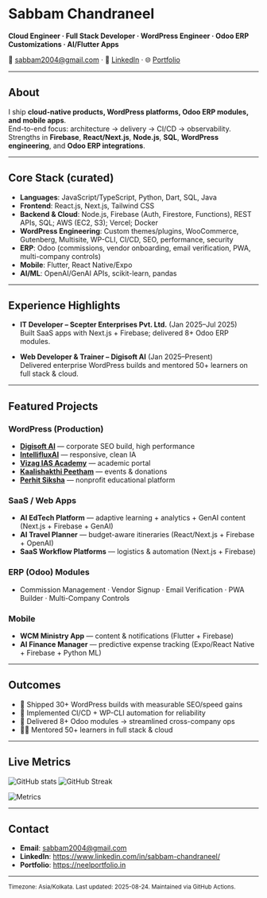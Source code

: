 # Sabbam Chandraneel

**Cloud Engineer · Full Stack Developer · WordPress Engineer · Odoo ERP Customizations · AI/Flutter Apps**

📧 sabbam2004@gmail.com · 🔗 [LinkedIn](https://www.linkedin.com/in/sabbam-chandraneel/) · 🌐 [Portfolio](https://neelportfolio.in)

---

## About
I ship **cloud-native products, WordPress platforms, Odoo ERP modules, and mobile apps**.  
End-to-end focus: architecture → delivery → CI/CD → observability. Strengths in **Firebase**, **React/Next.js**, **Node.js**, **SQL**, **WordPress engineering**, and **Odoo ERP integrations**.

---

## Core Stack (curated)
- **Languages**: JavaScript/TypeScript, Python, Dart, SQL, Java
- **Frontend**: React.js, Next.js, Tailwind CSS
- **Backend & Cloud**: Node.js, Firebase (Auth, Firestore, Functions), REST APIs, SQL; AWS (EC2, S3); Vercel; Docker
- **WordPress Engineering**: Custom themes/plugins, WooCommerce, Gutenberg, Multisite, WP-CLI, CI/CD, SEO, performance, security
- **ERP**: Odoo (commissions, vendor onboarding, email verification, PWA, multi-company controls)
- **Mobile**: Flutter, React Native/Expo
- **AI/ML**: OpenAI/GenAI APIs, scikit-learn, pandas

---

## Experience Highlights
- **IT Developer – Scepter Enterprises Pvt. Ltd.** (Jan 2025–Jul 2025)  
  Built SaaS apps with Next.js + Firebase; delivered 8+ Odoo ERP modules.

- **Web Developer & Trainer – Digisoft AI** (Jan 2025–Present)  
  Delivered enterprise WordPress builds and mentored 50+ learners on full stack & cloud.

---

## Featured Projects

### WordPress (Production)
- **[Digisoft AI](https://digisoftai.com/)** — corporate SEO build, high performance
- **[IntellifluxAI](https://intellifluxai.com/)** — responsive, clean IA
- **[Vizag IAS Academy](https://vizagiasacademy.com/)** — academic portal
- **[Kaalishakthi Peetham](https://kaalishakthipeetham.com/)** — events & donations
- **[Perhit Siksha](https://perhitsiksha.org/)** — nonprofit educational platform

### SaaS / Web Apps
- **AI EdTech Platform** — adaptive learning + analytics + GenAI content (Next.js + Firebase + GenAI)
- **AI Travel Planner** — budget-aware itineraries (React/Next.js + Firebase + OpenAI)
- **SaaS Workflow Platforms** — logistics & automation (Next.js + Firebase)

### ERP (Odoo) Modules
- Commission Management · Vendor Signup · Email Verification · PWA Builder · Multi-Company Controls

### Mobile
- **WCM Ministry App** — content & notifications (Flutter + Firebase)
- **AI Finance Manager** — predictive expense tracking (Expo/React Native + Firebase + Python ML)

---

## Outcomes
- 🚀 Shipped 30+ WordPress builds with measurable SEO/speed gains  
- 🔧 Implemented CI/CD + WP-CLI automation for reliability  
- 🏢 Delivered 8+ Odoo modules → streamlined cross-company ops  
- 👨‍🏫 Mentored 50+ learners in full stack & cloud

---

## Live Metrics
![GitHub stats](https://github-readme-stats.vercel.app/api?username=sabbam&show_icons=true&hide_border=true)
![GitHub Streak](https://github-readme-streak-stats.herokuapp.com?user=sabbam&hide_border=true)

![Metrics](./metrics.svg)

---

## Contact
- **Email**: sabbam2004@gmail.com  
- **LinkedIn**: https://www.linkedin.com/in/sabbam-chandraneel/  
- **Portfolio**: https://neelportfolio.in

---

<sub>Timezone: Asia/Kolkata. Last updated: 2025-08-24. Maintained via GitHub Actions.</sub>
